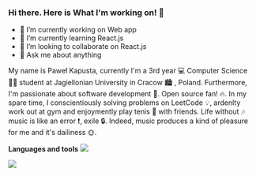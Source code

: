 ### Hi there. Here is What I'm working on! 👋

- 🔭 I’m currently working on Web app
- 🌱 I’m currently learning React.js
- 👯 I’m looking to collaborate on React.js
- 💬 Ask me about anything

My name is Paweł Kapusta, currently I'm a 3rd year :computer: Computer Science :man_student: student at Jagiellonian University in Cracow :cityscape: , Poland.
Furthermore, I'm passionate about software development :gem:. Open source fan! :fire:. In my spare time, I conscientiously solving problems on LeetCode :bulb:, ardenlty work out at gym and enjoymently play tenis :tennis: with friends. Life without :notes: music is like an error :exclamation:, exile :lock:. Indeed, music produces a kind of pleasure for me and it's dailiness :sun_with_face:.


<b>Languages and tools</b>
<img src="https://user-images.githubusercontent.com/61249196/96372117-bde1e800-1165-11eb-8650-e4799725ba7f.png" >


<img src="https://github-readme-stats.vercel.app/api?username=PawelKapusta&&show_icons=true&title_color=ffffff&icon_color=bb2acf&text_color=daf7dc&bg_color=151515"/>
